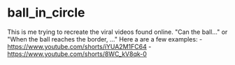 # ball_in_circle

This is me trying to recreate the viral videos found online. "Can the ball..." or "When the ball reaches the border, ..." Here a are a few examples:
  -https://www.youtube.com/shorts/iYUA2M1FC64
  -https://www.youtube.com/shorts/8WC_kV8qk-0
